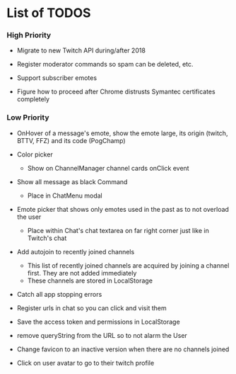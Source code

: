 # List of TODOS

### High Priority
* Migrate to new Twitch API during/after 2018

* Register moderator commands so spam can be deleted, etc.

* Support subscriber emotes

* Figure how to proceed after Chrome distrusts Symantec certificates completely

### Low Priority
* OnHover of a message's emote, show the emote large, its origin (twitch, BTTV, FFZ) and its code (PogChamp)

* Color picker
    * Show on ChannelManager channel cards onClick event

* Show all message as black Command
    * Place in ChatMenu modal

* Emote picker that shows only emotes used in the past as to not overload the user
    * Place within Chat's chat textarea on far right corner just like in Twitch's chat
  
* Add autojoin to recently joined channels
    * This list of recently joined channels are acquired by joining a channel first. They are not added immediately
    * These channels are stored in LocalStorage

* Catch all app stopping errors 

* Register urls in chat so you can click and visit them

* Save the access token and permissions in LocalStorage

* remove queryString from the URL so to not alarm the User

* Change favicon to an inactive version when there are no channels joined

* Click on user avatar to go to their twitch profile